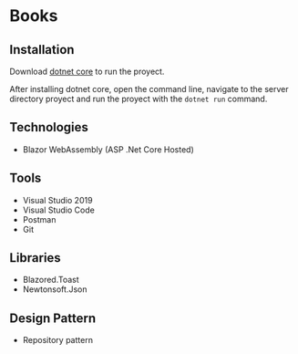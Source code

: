 # Books

## Installation
Download [dotnet core](https://dotnet.microsoft.com/download) to run the proyect.

After installing dotnet core, open the command line, navigate to the server directory proyect and run the proyect with the `dotnet run` command.

## Technologies 

* Blazor WebAssembly (ASP .Net Core Hosted)

## Tools

* Visual Studio 2019
* Visual Studio Code
* Postman
* Git

## Libraries

* Blazored.Toast
* Newtonsoft.Json

## Design Pattern

* Repository pattern
